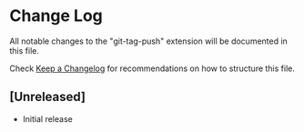 # Change Log

All notable changes to the "git-tag-push" extension will be documented in this file.

Check [Keep a Changelog](http://keepachangelog.com/) for recommendations on how to structure this file.

## [Unreleased]

- Initial release